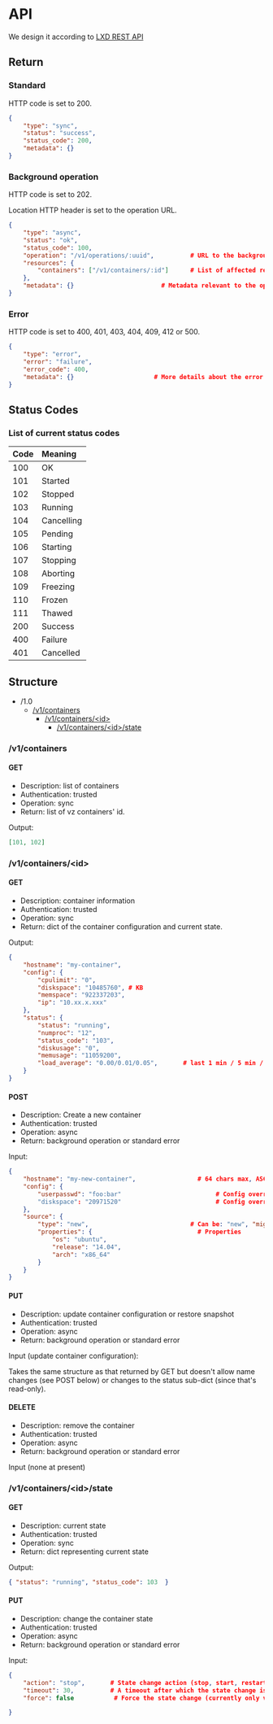 # API

We design it according to [LXD REST API](https://github.com/lxc/lxd/blob/master/specs/rest-api.md)

## Return

### Standard

HTTP code is set to 200.

```json
{
    "type": "sync",
    "status": "success",
    "status_code": 200,
    "metadata": {}
}
```

### Background operation

HTTP code is set to 202.

Location HTTP header is set to the operation URL.

```json
{
    "type": "async",
    "status": "ok",
    "status_code": 100,
    "operation": "/v1/operations/:uuid",          # URL to the background operation
    "resources": {
        "containers": ["/v1/containers/:id"]      # List of affected resources
    },
    "metadata": {}                        # Metadata relevant to the operation
}
```

### Error

HTTP code is set to 400, 401, 403, 404, 409, 412 or 500.

```json
{
    "type": "error",
    "error": "failure",
    "error_code": 400,
    "metadata": {}                      # More details about the error
}
```

## Status Codes

### List of current status codes

Code  | Meaning
:---  | :------
100   | OK
101   | Started
102   | Stopped
103   | Running
104   | Cancelling
105   | Pending
106   | Starting
107   | Stopping
108   | Aborting
109   | Freezing
110   | Frozen
111   | Thawed
200   | Success
400   | Failure
401   | Cancelled

## Structure

* /1.0
    * [/v1/containers](#10-vz)
        * [/v1/containers/\<id\>](#10-vz-id)
            * [/v1/containers/\<id\>/state](#10-vz-id-state)

### <a name="10-vz"></a> /v1/containers

#### GET

* Description: list of containers
* Authentication: trusted
* Operation: sync
* Return: list of vz containers' id.

Output:
```json
[101, 102]
```

### <a name="10-vz-id"></a> /v1/containers/\<id\>

#### GET
* Description: container information
* Authentication: trusted
* Operation: sync
* Return: dict of the container configuration and current state.

Output:
```json
{
    "hostname": "my-container",
    "config": {
        "cpulimit": "0",
        "diskspace": "10485760", # KB
        "memspace": "922337203",
        "ip": "10.xx.x.xxx"
    },
    "status": {
        "status": "running",
        "numproc": "12",
        "status_code": "103",
        "diskusage": "0",
        "memusage": "11059200",
        "load_average": "0.00/0.01/0.05",       # last 1 min / 5 min / 15 min
    }
}
```

#### POST
* Description: Create a new container
* Authentication: trusted
* Operation: async
* Return: background operation or standard error

Input:
```json
{
    "hostname": "my-new-container",                 # 64 chars max, ASCII, no slash, no colon and no comma
    "config": {
        "userpasswd": "foo:bar"                          # Config override.
        "diskspace": "20971520"                          # Config override.
    },
    "source": {
        "type": "new",                            # Can be: "new", "migration", "copy"
        "properties": {                             # Properties
            "os": "ubuntu",
            "release": "14.04",
            "arch": "x86_64"
        }
    }
}
```

#### PUT
* Description: update container configuration or restore snapshot
* Authentication: trusted
* Operation: async
* Return: background operation or standard error

Input (update container configuration):

Takes the same structure as that returned by GET but doesn't allow name changes (see POST below)
or changes to the status sub-dict (since that's read-only).

#### DELETE
* Description: remove the container
* Authentication: trusted
* Operation: async
* Return: background operation or standard error

Input (none at present)

### <a name="10-vz-id-state"></a> /v1/containers/\<id\>/state

#### GET

* Description: current state
* Authentication: trusted
* Operation: sync
* Return: dict representing current state

Output:
```json
{ "status": "running", "status_code": 103  }
```

#### PUT

* Description: change the container state
* Authentication: trusted
* Operation: async
* Return: background operation or standard error

Input:
```json
{
    "action": "stop",       # State change action (stop, start, restart, freeze or unfreeze)
    "timeout": 30,          # A timeout after which the state change is considered as failed
    "force": false           # Force the state change (currently only valid for stop and restart where it means killing the container)

}
```
